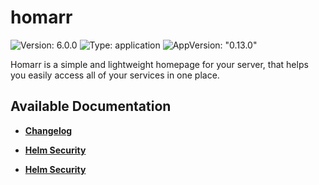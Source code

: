 # homarr

![Version: 6.0.0](https://img.shields.io/badge/Version-6.0.0-informational?style=flat-square) ![Type: application](https://img.shields.io/badge/Type-application-informational?style=flat-square) ![AppVersion: "0.13.0"](https://img.shields.io/badge/AppVersion-"0.13.0"-informational?style=flat-square)

Homarr is a simple and lightweight homepage for your server, that helps you easily access all of your services in one place.

## Available Documentation

- [**Changelog**](CHANGELOG)

- [**Helm Security**](container-security)

- [**Helm Security**](helm-security)

